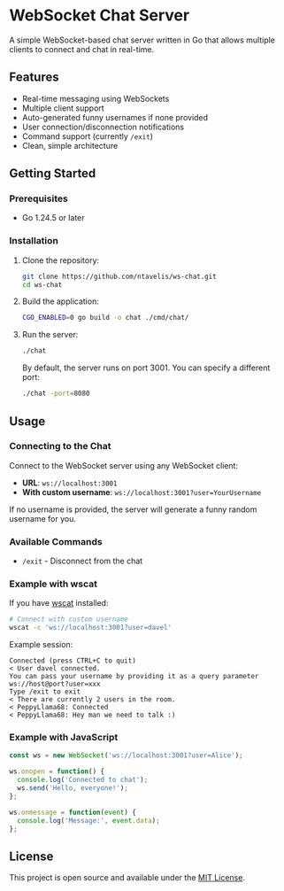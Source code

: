 # WebSocket Chat Server

A simple WebSocket-based chat server written in Go that allows multiple clients to connect and chat in real-time.

## Features

- Real-time messaging using WebSockets
- Multiple client support
- Auto-generated funny usernames if none provided
- User connection/disconnection notifications
- Command support (currently `/exit`)
- Clean, simple architecture

## Getting Started

### Prerequisites

- Go 1.24.5 or later

### Installation

1. Clone the repository:
   ```bash
   git clone https://github.com/ntavelis/ws-chat.git
   cd ws-chat
   ```

2. Build the application:
   ```bash
   CGO_ENABLED=0 go build -o chat ./cmd/chat/
   ```

3. Run the server:
   ```bash
   ./chat
   ```

   By default, the server runs on port 3001. You can specify a different port:
   ```bash
   ./chat -port=8080
   ```

## Usage

### Connecting to the Chat

Connect to the WebSocket server using any WebSocket client:

- **URL**: `ws://localhost:3001`
- **With custom username**: `ws://localhost:3001?user=YourUsername`

If no username is provided, the server will generate a funny random username for you.

### Available Commands

- `/exit` - Disconnect from the chat

### Example with wscat

If you have [wscat](https://github.com/websockets/wscat) installed:

```bash
# Connect with custom username
wscat -c 'ws://localhost:3001?user=davel'
```

Example session:
```
Connected (press CTRL+C to quit)
< User davel connected.
You can pass your username by providing it as a query parameter ws://host@port?user=xxx
Type /exit to exit
< There are currently 2 users in the room.
< PeppyLlama68: Connected
< PeppyLlama68: Hey man we need to talk :)
```

### Example with JavaScript

```javascript
const ws = new WebSocket('ws://localhost:3001?user=Alice');

ws.onopen = function() {
  console.log('Connected to chat');
  ws.send('Hello, everyone!');
};

ws.onmessage = function(event) {
  console.log('Message:', event.data);
};
```

## License

This project is open source and available under the [MIT License](LICENSE).

